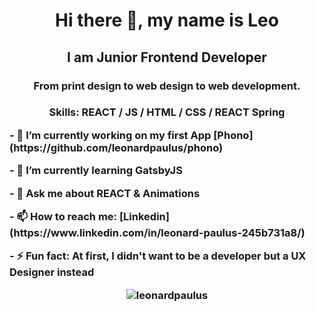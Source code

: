 <h1 align="center">Hi there 👋, my name is Leo</h1>
<h2 align="center">I am Junior Frontend Developer</h2>

<h3 align="center">From print design to web design to web development.</3>

<h3 align="center">
  Skills:  REACT / JS / HTML / CSS / REACT Spring
</3>
<p/>
<p align="left">
- 🔭 I’m currently working on my first App [Phono](https://github.com/leonardpaulus/phono) 
</p>
<p align="left">
- 🌱 I’m currently learning GatsbyJS 
</p>
<p align="left">
- 💬 Ask me about REACT & Animations 
</p>
<p align="left">
- 📫 How to reach me: [Linkedin](https://www.linkedin.com/in/leonard-paulus-245b731a8/) 
</p>
<p align="left">
- ⚡ Fun fact: At first, I didn't want to be a developer but a UX Designer instead 
</p>
<p><img align="center" src="https://github-readme-streak-stats.herokuapp.com/?user=leonardpaulus&theme=highcontrast" alt="leonardpaulus" /></p>



